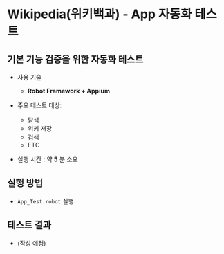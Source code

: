 
# Wikipedia(위키백과) - App 자동화 테스트  
## 기본 기능 검증을 위한 자동화 테스트  
- 사용 기술
  - **Robot Framework + Appium**

- 주요 테스트 대상:  
  - 탐색  
  - 위키 저장  
  - 검색  
  - ETC  
  
- 실행 시간 : 약 **5** 분 소요  

## 실행 방법
- `App_Test.robot` 실행

## 테스트 결과
- (작성 예정)
